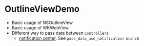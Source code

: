 # OutlineViewDemo

- Basic usage of NSOutlineView
- Basic usage of WKWebView
- Different way to pass data between `Controllers`
  - [notification center](https://learnappmaking.com/notification-center-how-to-swift/). See `pass_data_use_notification branch`
